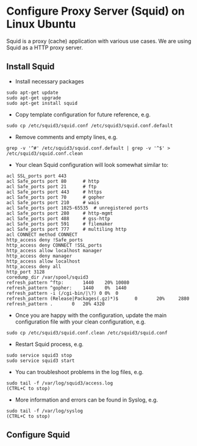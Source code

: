 # Configure Proxy Server (Squid) on Linux Ubuntu

Squid is a proxy (cache) application with various use cases. We are using Squid as a HTTP proxy server.

## Install Squid

* Install necessary packages

```
sudo apt-get update
sudo apt-get upgrade
sudo apt-get install squid
```

* Copy template configuration for future reference, e.g.

```
sudo cp /etc/squid3/squid.conf /etc/squid3/squid.conf.default
```

* Remove comments and empty lines, e.g.

```
grep -v '^#' /etc/squid3/squid.conf.default | grep -v '^$' > /etc/squid3/squid.conf.clean
```

* Your clean Squid configuration will look somewhat similar to:

```
acl SSL_ports port 443
acl Safe_ports port 80		# http
acl Safe_ports port 21		# ftp
acl Safe_ports port 443		# https
acl Safe_ports port 70		# gopher
acl Safe_ports port 210		# wais
acl Safe_ports port 1025-65535	# unregistered ports
acl Safe_ports port 280		# http-mgmt
acl Safe_ports port 488		# gss-http
acl Safe_ports port 591		# filemaker
acl Safe_ports port 777		# multiling http
acl CONNECT method CONNECT
http_access deny !Safe_ports
http_access deny CONNECT !SSL_ports
http_access allow localhost manager
http_access deny manager
http_access allow localhost
http_access deny all
http_port 3128
coredump_dir /var/spool/squid3
refresh_pattern ^ftp:		1440	20%	10080
refresh_pattern ^gopher:	1440	0%	1440
refresh_pattern -i (/cgi-bin/|\?) 0	0%	0
refresh_pattern (Release|Packages(.gz)*)$      0       20%     2880
refresh_pattern .		0	20%	4320
```

* Once you are happy with the configuration, update the main configuration file with your clean configuration, e.g.

```
sudo cp /etc/squid3/squid.conf.clean /etc/squid3/squid.conf
```

* Restart Squid process, e.g.

```
sudo service squid3 stop
sudo service squid3 start
```

* You can troubleshoot problems in the log files, e.g.

```
sudo tail -f /var/log/squid3/access.log
(CTRL+C to stop)
```

* More information and errors can be found in Syslog, e.g.

```
sudo tail -f /var/log/syslog
(CTRL+C to stop)
```

## Configure Squid




